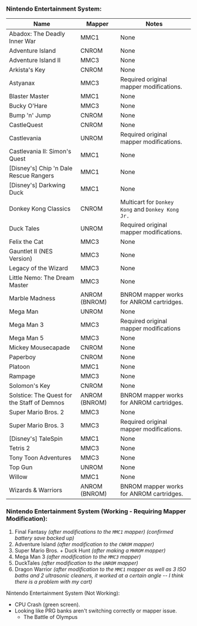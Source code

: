 ### Nintendo Entertainment System:

| Name | Mapper | Notes |
| -- | -- | -- |
| Abadox: The Deadly Inner War | MMC1 | None |
| Adventure Island | CNROM | None |
| Adventure Island II | MMC3 | None |
| Arkista's Key | CNROM | None |
| Astyanax | MMC3 | Required original mapper modifications. |
| Blaster Master | MMC1 | None |
| Bucky O'Hare | MMC3 | None |
| Bump 'n' Jump | CNROM | None |
| CastleQuest | CNROM | None |
| Castlevania | UNROM | Required original mapper modifications. |
| Castlevania II: Simon's Quest | MMC1 | None |
| [Disney's] Chip 'n Dale Rescue Rangers | MMC1 | None |
| [Disney's] Darkwing Duck | MMC1 | None |
| Donkey Kong Classics | CNROM | Multicart for `Donkey Kong` and `Donkey Kong Jr.` |
| Duck Tales | UNROM | Required original mapper modifications. |
| Felix the Cat | MMC3 | None |
| Gauntlet II (NES Version) | MMC3 | None |
| Legacy of the Wizard | MMC3 | None |
| Little Nemo: The Dream Master | MMC3 | None |
| Marble Madness | ANROM (BNROM) | BNROM mapper works for ANROM cartridges. |
| Mega Man | UNROM | None |
| Mega Man 3 | MMC3 | Required original mapper modifications |
| Mega Man 5 | MMC3 | None |
| Mickey Mousecapade | CNROM | None |
| Paperboy | CNROM | None |
| Platoon | MMC1 | None |
| Rampage | MMC3 | None |
| Solomon's Key | CNROM | None |
| Solstice: The Quest for the Staff of Demnos | ANROM (BNROM) | BNROM mapper works for ANROM cartridges. |
| Super Mario Bros. 2 | MMC3 | None |
| Super Mario Bros. 3 | MMC3 | Required original mapper modifications. |
| [Disney's] TaleSpin | MMC1 | None |
| Tetris 2 | MMC3 | None |
| Tony Toon Adventures | MMC3 | None |
| Top Gun | UNROM | None |
| Willow | MMC1 | None |
| Wizards & Warriors | ANROM (BNROM) | BNROM mapper works for ANROM cartridges. |


### Nintendo Entertainment System (Working - Requiring Mapper Modification):
1. Final Fantasy *(after modifications to the `MMC1` mapper) (confirmed battery save backed up)*
2. Adventure Island *(after modification to the `CNROM` mapper)*
3. Super Mario Bros. + Duck Hunt *(after making a `MHROM` mapper)*
4. Mega Man 3 *(after modification to the `MMC3` mapper)*
5. DuckTales *(after modification to the `UNROM` mapper)*
6. Dragon Warrior *(after modification to the `MMC1` mapper as well as 3 ISO baths and 2 ultrasonic cleaners, it worked at a certain angle -- I think there is a problem with my cart)*
 

Nintendo Entertainment System (Not Working):
- CPU Crash (green screen).
- Looking like PRG banks aren't switching correctly or mapper issue.
    - The Battle of Olympus
